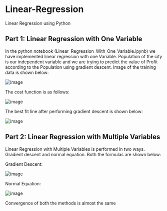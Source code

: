 # Linear-Regression
Linear Regression using Python 


## Part 1: Linear Regression with One Variable
In the python notebook (Linear_Regression_With_One_Variable.ipynb) we have implemented linear regression with one Variable. Population of the city is our independent variable and we are trying to predict the value of Profit according to the Population using gradient descent. Image of the training data is shown below: 

![image](https://user-images.githubusercontent.com/68266703/121768650-b8b02e00-cb78-11eb-95bb-f143d426de55.png)

The cost function is as follows:

![image](https://user-images.githubusercontent.com/68266703/121768686-e09f9180-cb78-11eb-843b-8d6c91aa721d.png)


The best fit line after performing gradient descent is shown below:

![image](https://user-images.githubusercontent.com/68266703/121768673-d382a280-cb78-11eb-9457-51d86e1906df.png)


## Part 2: Linear Regression with Multiple Variables
Linear Regression with Multiple Variables is performed in two ways. Gradient descent and normal equation. Both the formulas are shown below:


Gradient Descent:

![image](https://user-images.githubusercontent.com/68266703/121768798-94088600-cb79-11eb-9161-b40b2e1935af.png)

Normal Equation:

![image](https://user-images.githubusercontent.com/68266703/121768744-32481c00-cb79-11eb-85d5-d050ddaf39e4.png)





Convergence of both the methods is almost the same
